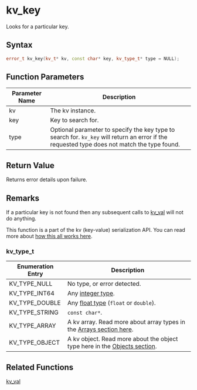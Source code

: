 
# kv_key

Looks for a particular key.

## Syntax

```cpp
error_t kv_key(kv_t* kv, const char* key, kv_type_t* type = NULL);
```

## Function Parameters

Parameter Name | Description
--- | ---
kv | The kv instance.
key | Key to search for.
type | Optional parameter to specify the key type to search for. `kv_key` will return an error if the requested type does not match the type found.

## Return Value

Returns error details upon failure.

## Remarks

If a particular key is not found then any subsequent calls to [kv_val](https://github.com/RandyGaul/cute_framework/blob/master/docs/serialization/kv_val.md) will not do anything.

This function is a part of the kv (key-value) serialization API. You can read more about [how this all works here](https://github.com/RandyGaul/cute_framework/tree/master/docs/graphics/serialization).

### kv_type_t

Enumeration Entry | Description
--- | ---
KV_TYPE_NULL | No type, or error detected.
KV_TYPE_INT64 | Any [integer type](https://www.zentut.com/c-tutorial/c-integer/).
KV_TYPE_DOUBLE | Any [float type](https://www.zentut.com/c-tutorial/c-float/) (`float` or `double`).
KV_TYPE_STRING | `const char*`.
KV_TYPE_ARRAY | A kv array. Read more about array types in the [Arrays section here](https://github.com/RandyGaul/cute_framework/tree/master/docs/serialization).
KV_TYPE_OBJECT | A kv object. Read more about the object type here in the [Objects section](https://github.com/RandyGaul/cute_framework/tree/master/docs/serialization).

## Related Functions
  
[kv_val](https://github.com/RandyGaul/cute_framework/blob/master/docs/serialization/kv_val.md)  
